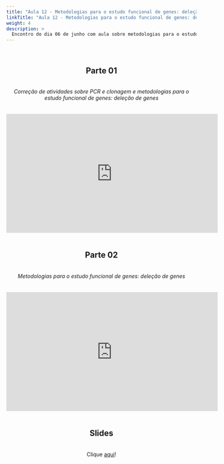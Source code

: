 ```yaml
---
title: "Aula 12 - Metodologias para o estudo funcional de genes: deleção de genes"
linkTitle: "Aula 12 - Metodologias para o estudo funcional de genes: deleção de genes"
weight: 4
description: >
  Encontro do dia 06 de junho com aula sobre metodologias para o estudo funcional de genes: deleção de genes
---
```


<br>
<div align="center">
<h2>Parte 01</h2>
<br>
<i>Correção de atividades sobre PCR e clonagem e metodologias para o estudo funcional de genes: deleção de genes</i>
<br><br><br>
<iframe width="560" height="315" src="https://www.youtube.com/embed/_-RCZC4jT-8" frameborder="0" allow="accelerometer; autoplay; clipboard-write; encrypted-media; gyroscope; picture-in-picture" allowfullscreen></iframe>
<br><br>

<h2>Parte 02</h2>
<br>
<i>Metodologias para o estudo funcional de genes: deleção de genes</i>
<br><br><br>
<iframe width="560" height="315" src="https://www.youtube.com/embed/F9BeePKin4Q" frameborder="0" allow="accelerometer; autoplay; clipboard-write; encrypted-media; gyroscope; picture-in-picture" allowfullscreen></iframe>
<br><br>

<h2>Slides</h2>
<br>
Clique <a href="https://github.com/desirrepetters/gstreinamentoeconsultoria/raw/master/userguide/content/pt-br/biologia_molecular/2023_01/sincronas/pdf/aula_12.pdf">aqui</a>!
</div>
